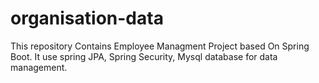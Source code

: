 # organisation-data
This repository Contains Employee Managment Project based On Spring Boot.
It use spring JPA, Spring Security, Mysql database for data management.
